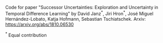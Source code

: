 Code for paper "Successor Uncertainties: Exploration and Uncertainty in Temporal Difference Learning" by David Janz<sup>\*</sup>, Jiri Hron<sup>\*</sup>, José Miguel Hernández-Lobato, Katja Hofmann, Sebastian Tschiatschek. Arxiv: https://arxiv.org/abs/1810.06530

<sup>\*</sup> Equal contribution
